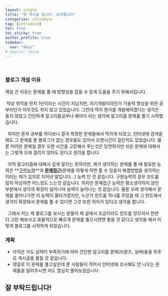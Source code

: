 ```yaml
---
layout: single
title: "첫 게시글 입니다. 감사합니다"
categories: introduce
tag: [introduce]
toc: true
toc_sticky: true
author_profile: true
sidebar:
  nav: "docs"
# search: false
---
```

<!-- **[공지사항]** [지킬 블로그 신규 업데이트 안내 드립니다.](https://mmistakes.github.io/minimal-mistakes/docs/quick-start-guide/)
{: .notice--danger} -->

<!-- <div class="notice--success">
    <h4>공지사항입니다.</h4>
    <ul>
        <li>공지사항 순서 1</li>
        <li>공지사항 순서 2</li>
        <li>공지사항 순서 3</li>
    </ul>
</div> -->

<!-- [버튼입니다.](https://google.co.kr){: .btn .btn--danger} -->
<br />

### 블로그 개설 이유
제일 큰 이유는 문제를 풀 때 방향성을 잡을 수 있게 도움을 주기 위해서입니다.
<br />
<br />
&nbsp;막상 취직을 한지 1년이라는 시간이 지났지만, 자기개발이라던가 기술적 향상을 위한 공부라던가 아무것도 하지 않고 있었습니다. 그런데 딱히 뭔가를 개발해야겠다는 생각은 들지 않았고 간단하게 알고리즘공부나 해야지 라는 생각에 알고리즘 문제를 풀기 시작했습니다.
<br />
<br />
&nbsp; 하지만 혼자 공부를 하다보니 결국 특정한 문제들에서 막히게 되었고, 인터넷에 검색을 해도 그 문제를 푼 블로그가 없는 경우들도 있어서 오랜시간이 걸린적도 있었습니다. 물론 어려운 문제일 경우 오랜 시간을 고민해서 푸는것은 당연하지만 쉬운 문제에 대해서는 그렇게 오래 걸리지 않아도 된다고 생각을 합니다.
<br />
<br />
&nbsp; 아직 알고리즘에 대해서 깊게 알지는 못하지만, 제가 생각하는 문제를 풀 때 필요한 능력은 **<u>구현능력</u>**과 **<u>문제접근</u>**(문제를 어떻게 하면 풀 수 있을지 해결방법을 생각하는 이라는 제가 임의로 지어낸 말입니다...) 능력 인 것 같습니다. 구현능력의 경우 코드를 많이 작성하면 어느정도 느는것 같습니다. 하지만 문제접근 능력은 평소생각하지 않던 부분에서 생각의 확장이 일어나야 실력이 늘어나는 것 같습니다. 물론 오래 생각해서 문제를 풀어나가면 이 능력이 올라가겠지만, 누군가 힌트를 하나를 주었을 때 그 힌트에서 생각이 확장돼서 문제를 풀 수 있다면 그것 또한 의미가 있다고 생각을 합니다. 
<br />
<br />
&nbsp; 그래서 저는 제 블로그를 보시는 분들이 제 글에서 조금이라도 힌트를 얻으셔서 한번 더 고민 해보시고 효율적으로 빠르게 문제를 풀으시면면 좋을 것 같다고 생각을 해서 이렇게 블로그를 시작하게 되었습니다.

### 계획
<ul>
  <li>아직은 저도 실력이 부족하기에 아마 간단한 알고리즘 문제(브론즈, 실버)들을 위주로 게시글을 올릴 것 같습니다.</li>
  <li>댓글로 이 문제를 풀고싶은데 푼 사람들이 적어서 인터넷에 조사해도 안 나오는 문제들을 알려주시면 저도 열심히 풀어보겠습니다.</li>
</ul>

<h2>잘 부탁드립니다!</h2>



